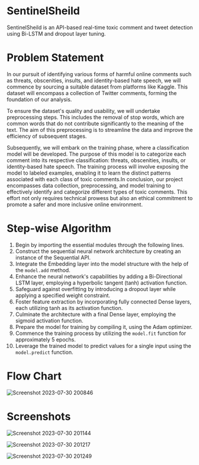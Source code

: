 # SentinelSheild
SentinelSheild is an API-based real-time toxic comment and tweet detection using Bi-LSTM and dropout layer tuning.
# Problem Statement
In our pursuit of identifying various forms of harmful online comments such as threats, obscenities, insults, and identity-based hate speech, we will commence by sourcing a suitable dataset from platforms like Kaggle. This dataset will encompass a collection of Twitter comments, forming the foundation of our analysis.

To ensure the dataset's quality and usability, we will undertake preprocessing steps. This includes the removal of stop words, which are common words that do not contribute significantly to the meaning of the text. The aim of this preprocessing is to streamline the data and improve the efficiency of subsequent stages.

Subsequently, we will embark on the training phase, where a classification model will be developed. The purpose of this model is to categorize each comment into its respective classification: threats, obscenities, insults, or identity-based hate speech. The training process will involve exposing the model to labeled examples, enabling it to learn the distinct patterns associated with each class of toxic comments.In conclusion, our project encompasses data collection, preprocessing, and model training to effectively identify and categorize different types of toxic comments. This effort not only requires technical prowess but also an ethical commitment to promote a safer and more inclusive online environment.
# Step-wise Algorithm
1. Begin by importing the essential modules through the following lines.
2. Construct the sequential neural network architecture by creating an instance of the Sequential API.
3. Integrate the Embedding layer into the model structure with the help of the `model.add` method.
4. Enhance the neural network's capabilities by adding a Bi-Directional LSTM layer, employing a hyperbolic tangent (tanh) activation function.
5. Safeguard against overfitting by introducing a dropout layer while applying a specified weight constraint.
6. Foster feature extraction by incorporating fully connected Dense layers, each utilizing tanh as its activation function.
7. Culminate the architecture with a final Dense layer, employing the sigmoid activation function.
8. Prepare the model for training by compiling it, using the Adam optimizer.
9. Commence the training process by utilizing the `model.fit` function for approximately 5 epochs.
10. Leverage the trained model to predict values for a single input using the `model.predict` function.
# Flow Chart

![Screenshot 2023-07-30 200846](https://github.com/shriyanshsinha9/TocSecur/assets/126511293/0856c58e-5355-40fc-82da-1b19f0dd8ed0)

# Screenshots


![Screenshot 2023-07-30 201144](https://github.com/shriyanshsinha9/TocSecur/assets/126511293/6bee4241-327f-474f-a284-5ece942f26ee)
<br>

![Screenshot 2023-07-30 201217](https://github.com/shriyanshsinha9/TocSecur/assets/126511293/eeafb06f-142f-4638-a284-85d3bd327683)
<br>

![Screenshot 2023-07-30 201249](https://github.com/shriyanshsinha9/TocSecur/assets/126511293/1ba20caa-24a7-4a33-89ab-dd40814d8014)
